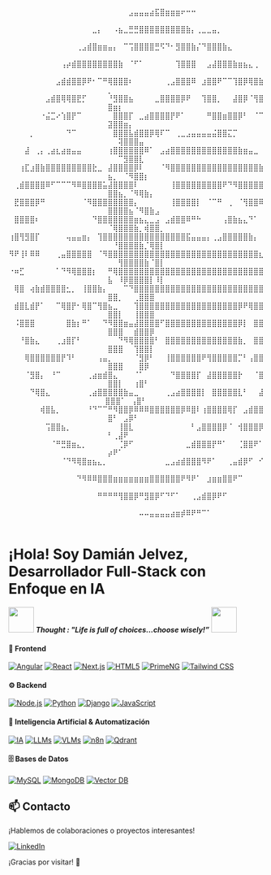<div align="center">

⠀⠀⠀⠀⠀⠀⠀⠀⠀⠀⠀⠀⠀⠀⠀⠀⠀⠀⠀⠀⠀⠀⠀⣠⣤⣤⣤⣴⣯⣿⣶⣶⣶⠖⠒⠒⠀⠀⠀⠀⠀⠀⠀⠀⠀⠀⠀⠀⠀⠀⠀⠀⠀⠀⠀⠀⠀⠀⠀⠀⠀⠀⠀⠀
    ⠀⠀⠀⠀⠀⠀⠀⠀⠀⠀⠀⠀⠀⠀⠀⠀⣀⡄⠀⠀⠠⣦⣀⣛⣛⣿⣿⣿⣿⣿⣿⣿⣿⣿⣷⡄⢀⣀⣀⣤⡀⠀⠀⠀⠀⠀⠀⠀⠀⠀⠀⠀⠀⠀⠀⠀⠀⠀⠀⠀
    ⠀⠀⠀⠀⠀⠀⠀⠀⠀⠀⠀⠀⠀⢀⣠⣾⣿⣶⣶⣤⡄⠀⠉⢩⣿⣿⣿⣿⣛⠫⠙⠂⣻⣿⣿⣷⡌⠙⣿⣿⣿⣷⣄⠀⠀⠀⠀⠀⠀⠀⠀⠀⠀⠀⠀⠀⠀⠀⠀⠀
    ⠀⠀⠀⠀⠀⠀⠀⠀⠀⠀⢠⡴⣾⣿⣿⣿⣿⣿⣿⣿⣿⣷⠀⠈⠋⠁⠀⠀⠀⠀⠀⠀⢹⣿⣿⣿⠀⠀⣠⣼⣿⣿⣿⣷⣶⣦⣄⢀⠀⠀⠀⠀⠀⠀⠀⠀⠀⠀⠀⠀
    ⠀⠀⠀⠀⠀⠀⠀⠀⠀⣠⣾⣾⣿⣿⡿⠟⠂⠉⠛⢿⣿⣿⣿⠆⠀⠀⠀⠀⠀⠀⢀⣠⣿⣿⣿⠿⠀⣰⣿⣿⠟⠉⠉⢹⣿⡿⢿⣿⣷⡀⠀⠀⠀⠀⠀⠀⠀⠀⠀⠀
    ⠀⠀⠀⠀⠀⠀⠀⣠⣾⣿⢿⢿⣿⣟⡋⠀⠀⠀⠀⠘⣻⣿⣿⣦⠀⠀⠀⠀⣀⣿⣿⣿⣿⡿⠟⠀⠀⢹⣿⣿⡀⠀⠀⣼⣿⡿⠈⢻⣿⣿⣶⡆⠀⠀⠀⠀⠀⠀⠀⠀
    ⠀⠀⠀⠀⠀⠀⠐⣬⣉⠔⢱⣿⡟⠉⠀⠀⠀⠀⠀⠀⣿⣿⣿⡏⠀⣀⣴⣿⣿⣿⣿⡟⠟⠁⠀⠀⠀⠀⠛⣿⣿⣶⣿⣿⡿⠃⠀⠈⠉⣽⣿⣿⣶⡄⠀⠀⠀⠀⠀⠀
    ⠀⠀⠀⠀⡀⠀⠀⠀⠀⠀⠀⠙⠉⠀⠀⠀⠀⠀⠀⠀⣿⣿⣿⣧⣾⣿⣿⡿⢿⠏⠉⠀⢀⣀⣠⣤⣤⣤⣤⣬⣿⣿⣍⡉⠀⠀⠀⠀⠀⠀⢽⣿⣿⣿⣤⠀⠀⠀      
    ⠀⠀⠀⣼⠀⢀⡄⢀⣴⣆⣴⣶⣤⣤⠀⠀⠀⠀⠀⢰⣿⣿⣿⣿⣿⣿⠿⠁⠀⣠⣴⣿⣿⣿⣿⣿⣿⣿⣿⣿⣿⣿⣿⣿⣷⣶⣤⣀⠀⠀⠀⠉⣻⣿⣿⣇⠀⠀⠀⠀
    ⠀⠀⢰⣏⣰⣿⣷⣿⣿⣿⣿⣿⣿⣿⣿⣿⣗⣀⠀⣼⣿⣿⣿⣿⡿⠇⠀⠀⠀⠈⠻⣿⣿⣿⣿⣿⣿⣿⣿⣿⣿⣿⣿⣿⣿⣿⣿⣿⣷⣦⡀⠀⠈⠻⣿⣿⡆⠀⠀⠀
    ⠀⢀⣾⣿⣿⣿⣿⠿⠋⠉⠉⠉⠻⠿⣿⣿⣿⣿⣥⣼⣿⣿⣿⣿⠇⠀⠀⠀⠀⠀⠀⢸⣿⣿⣿⣿⣿⣿⣿⣿⣿⠟⠙⠻⣿⣿⣿⣿⣿⣿⣿⣦⡀⠈⠻⢿⣷⡄⠀⠀
    ⠀⣟⣿⣿⣿⡿⠛⠀⠀⠀⠀⠀⠀⠀⠈⠻⣿⣿⣿⣿⣿⣿⣿⣿⡄⠀⠀⠀⠀⠀⠀⢸⣿⣿⣿⣿⡇⠀⠈⠉⠛⠀⢀⠀⠈⢻⣿⣿⠿⣿⣿⣿⣿⣦⠈⠻⣿⣷⣠⠀
    ⠀⣿⣿⣿⣿⠆⠀⠀⠀⠀⠀⠀⠀⠀⠀⠀⠙⣿⣿⣿⣿⣿⣿⣿⣶⣦⣄⣀⣠⠀⣠⣾⣿⣿⠿⠛⠓⠀⠀⠀⠀⢠⣿⣷⣦⣄⠙⠁⠀⠈⢿⣿⣿⣿⣷⡀⢾⣿⣿⡀
    ⢰⣿⢻⣻⣿⡏⠀⠀⠀⠀⠀⢤⣤⣤⣶⡄⠀⢹⣿⣿⣿⣿⣿⣿⣿⣿⣿⣿⣿⣿⣿⣿⣿⣿⣯⣤⣤⣤⡄⢀⣠⣿⣿⣿⣿⣿⣷⡄⠀⠀⠘⣿⣿⣿⣿⣷⡈⢿⣿⡇
    ⠻⠟⢸⠇⠿⠿⠀⠀⠀⢀⣤⣿⣿⣿⣿⣿⠀⠈⠻⣿⣿⣿⣿⣿⣿⣿⣿⣿⣿⣿⣿⣿⣿⣿⣿⣿⣿⣿⣿⣿⣿⣿⣿⣿⣿⣿⣿⣿⣆⠀⠀⢻⣿⣿⣿⣿⣷⠈⣿⡇
    ⠐⠶⣋⠀⠀⠀⠀⠀⠀⠁⠙⠻⢿⣿⣿⣿⡆⠀⠀⠛⢿⣿⣿⣿⣿⣿⣿⣿⣿⣿⣿⣿⣿⣿⣿⣿⣿⣿⣿⣿⣿⣿⣿⣿⣿⣿⣿⣿⣿⣧⠀⠸⡿⣿⣿⣿⣿⡇⠸⡇
    ⠀⢿⣿⠀⢴⣷⣾⣿⣿⣿⣿⣂⡀⠀⢸⣿⣿⣷⡄⠀⠀⠀⠉⠙⣿⣿⣿⣿⣿⣿⣿⣿⣿⣿⣿⣿⣿⣿⣿⣿⣿⣿⣿⣿⣿⣿⣿⣿⣿⣿⣿⡀⠀⠀⢀⣿⣿⣿⠀⠀
    ⠀⣾⣿⣇⣾⡟⠁⠀⠀⠉⢿⣿⡟⠂⢿⣿⠉⢻⣿⣦⣀⠀⠀⠀⢹⣿⣿⣿⣿⣿⣿⣿⣿⣿⣿⣿⣿⣿⣿⣿⣿⣿⣿⣿⡿⠟⢿⣿⣿⣿⣿⡇⠀⠀⢸⣿⣿⣿⠀⠀
    ⠀⠨⣿⣿⣿⠀⠀⠀⠀⠀⠀⣿⣷⡆⠛⠁⠀⠀⠙⠻⣿⣿⣶⣤⣼⣿⣿⣿⣿⠋⣿⣿⣿⣿⣿⣿⣿⣿⣿⣿⣿⣿⣿⣿⡿⡇⠀⣿⣿⣿⣿⣿⠀⠀⣾⣿⣿⡿⠀⠀                                              
    ⠀⠀⠘⣿⣷⣄⠀⠀⠀⢀⣰⣿⡏⠃⠀⠀⠀⠀⠀⠀⠀⠙⠻⢿⣿⣿⣿⣿⠃⠀⣿⣿⣿⣿⣿⣿⣿⣿⣿⣿⣿⣿⣿⣿⣷⡀⠀⣿⣿⣿⣿⣿⠀⠀⢹⣿⣿⡇⠀⠀
    ⠀⠀⠀⢿⣿⣿⣿⣿⣿⣿⡟⠹⠃⠀⠀⠀⠀⢠⣤⡀⠀⠀⠀⠀⠈⣻⡿⠃⠀⠀⢸⣿⣿⣿⣿⣿⣿⠟⢻⣿⣿⣿⣿⣿⡉⠃⢠⣿⣿⣿⣿⣿⠀⠀⠀⣿⡿⠀⠀⠀
    ⠀⠀⠀⠈⣻⣿⡄⠀⠘⠉⠀⠀⠀⠀⠀⢀⣴⣶⣾⣿⣄⠀⠀⠀⠈⠁⠀⠀⠀⠀⠀⠙⣿⣿⣿⣿⡏⠀⣼⣿⣿⣿⣿⣿⡗⠀⠀⠈⣿⣿⣿⡇⠀⠀⢰⣿⠃⠀⠀⠀
    ⠀⠀⠀⠀⠙⢿⣿⣄⠀⠀⠀⠀⠀⠀⠀⢀⣴⣿⣿⣿⣿⣿⣷⣤⣀⠀⠀⠀⠀⠀⢀⣠⣴⣿⣿⣿⣿⡇⠀⣿⣿⣿⣿⣿⣇⠃⠀⠀⣼⣿⣿⣿⠁⠀⢠⣿⠃⠀⠀⠀⠀
    ⠀⠀⠀⠀⠀⠀⢾⣿⣧⡀⠀⠀⠀⠀⠀⠘⠙⠉⠉⠛⠻⣿⣿⡿⠿⠿⠿⣿⣿⣿⣿⣿⣿⡿⠿⣿⠇⢰⣿⣿⣿⣿⢿⡏⠀⣠⣾⣿⣿⣿⠃⠀⣠⡿⠃⠀⠀⠀⠀⠀
    ⠀⠀⠀⠀⠀⠀⠀⢩⣿⣿⣦⡀⠀⠀⠀⠀⠀⠀⠀⠀⠀⢸⣿⣇⠀⠀⠀⠀⠀⠀⠀⠀⠀⠀⠀⠃⣠⣿⣿⣿⣿⡿⠈⠀⢺⣿⣿⣿⡿⠃⢀⣼⠟⠀⠀⠀⠀⠀⠀⠀
    ⠀⠀⠀⠀⠀⠀⠀⠀⠈⠛⣛⣿⣶⣄⡀⠀⠀⠀⠀⠀⠀⢈⡿⠋⠀⠀⠀⠀⠀⠀⠀⠀⠀⠀⣀⣾⣿⣿⣿⡟⠛⠁⠀⠀⢈⣿⣿⠟⠁⡴⠟⠁⠀⠀⠀⠀⠀⠀⠀⠀
    ⠀⠀⠀⠀⠀⠀⠀⠀⠀⠀⠈⠙⠻⢿⣿⣶⣦⣄⡀⠀⠀⠀⠀⠀⠀⠀⠀⠀⠀⠀⣀⣠⣴⣾⣿⣿⣿⠻⠟⠁⠀⠀⢀⣤⣾⡿⠋⠀⠊⠀⠀⠀⠀⠀⠀⠀⠀⠀⠀⠀
    ⠀⠀⠀⠀⠀⠀⠀⠀⠀⠀⠀⠀⠀⠙⠻⠿⠿⣿⣿⣿⣶⣶⣶⣶⣶⣶⣶⣿⣿⣿⣿⣿⣿⠟⠻⠟⠁⠀⣰⣶⣶⣿⣿⠟⠉⠀⠀⠀⠀⠀⠀⠀⠀⠀⠀⠀⠀⠀⠀⠀
    ⠀⠀⠀⠀⠀⠀⠀⠀⠀⠀⠀⠀⠀⠀⠀⠀⠀⠛⠛⠛⠛⢻⣿⣿⡿⠛⣻⣿⡿⠋⠙⠋⠁⠀⠀⢀⣠⣾⣿⡿⠟⠋⠀⠀⠀⠀⠀⠀⠀⠀⠀⠀⠀⠀⠀⠀⠀⠀⠀⠀
    ⠀⠀⠀⠀⠀⠀⠀⠀⠀⠀⠀⠀⠀⠀⠀⠀⠀⠀⠀⠀⠀⠀⠀⠀⠀⠤⠤⣤⣤⣤⣤⣴⣶⡾⠿⠟⠛⠉⠁⠀⠀⠀⠀⠀⠀⠀⠀⠀⠀⠀⠀⠀⠀⠀⠀⠀⠀⠀⠀⠀

</div>

# ¡Hola! Soy Damián Jelvez, Desarrollador Full-Stack con Enfoque en IA

<img src="https://media.giphy.com/media/gH3LO09IOiZIqePwv9/giphy.gif" width="50" /> <b><i align="center">Thought : "Life is full of choices…choose wisely!”</i></b> <img src="https://media.giphy.com/media/qjqUcgIyRjsl2/giphy.gif" width="50" />
</p>



#### 🎨 Frontend
[![Angular](https://img.shields.io/badge/Angular-DD0031?style=for-the-badge&logo=angular&logoColor=white)](https://angular.io/)
[![React](https://img.shields.io/badge/React-20232A?style=for-the-badge&logo=react&logoColor=61DAFB)](https://reactjs.org/)
[![Next.js](https://img.shields.io/badge/Next.js-000000?style=for-the-badge&logo=next.js&logoColor=white)](https://nextjs.org/)
[![HTML5](https://img.shields.io/badge/HTML5-E34F26?style=for-the-badge&logo=html5&logoColor=white)](https://developer.mozilla.org/en-US/docs/Web/HTML)
[![PrimeNG](https://img.shields.io/badge/PrimeNG-FF6B35?style=for-the-badge&logo=primeng&logoColor=white)](https://primeng.org/)
[![Tailwind CSS](https://img.shields.io/badge/Tailwind_CSS-38B2AC?style=for-the-badge&logo=tailwind-css&logoColor=white)](https://tailwindcss.com/)

#### ⚙️ Backend
[![Node.js](https://img.shields.io/badge/Node.js-43853D?style=for-the-badge&logo=node.js&logoColor=white)](https://nodejs.org/)
[![Python](https://img.shields.io/badge/Python-3776AB?style=for-the-badge&logo=python&logoColor=white)](https://www.python.org/)
[![Django](https://img.shields.io/badge/Django-092E20?style=for-the-badge&logo=django&logoColor=white)](https://www.djangoproject.com/)
[![JavaScript](https://img.shields.io/badge/JavaScript-F7DF1E?style=for-the-badge&logo=javascript&logoColor=black)](https://developer.mozilla.org/en-US/docs/Web/JavaScript)

#### 🤖 Inteligencia Artificial & Automatización
[![IA](https://img.shields.io/badge/IA-FF6B35?style=for-the-badge&logo=robot&logoColor=white)](https://en.wikipedia.org/wiki/Artificial_intelligence)
[![LLMs](https://img.shields.io/badge/LLMs-FF6B35?style=for-the-badge&logo=huggingface&logoColor=white)](https://huggingface.co/)
[![VLMs](https://img.shields.io/badge/VLMs-FF6B35?style=for-the-badge&logo=huggingface&logoColor=white)](https://huggingface.co/models?pipeline_tag=vision-language-model)
[![n8n](https://img.shields.io/badge/n8n-FF6B35?style=for-the-badge&logo=n8n&logoColor=white)](https://n8n.io/)
[![Qdrant](https://img.shields.io/badge/Qdrant-FF6B35?style=for-the-badge&logo=qdrant&logoColor=white)](https://qdrant.tech/)

#### 🗄️ Bases de Datos
[![MySQL](https://img.shields.io/badge/MySQL-00000F?style=for-the-badge&logo=mysql&logoColor=white)](https://www.mysql.com/)
[![MongoDB](https://img.shields.io/badge/MongoDB-4EA94B?style=for-the-badge&logo=mongodb&logoColor=white)](https://www.mongodb.com/)
[![Vector DB](https://img.shields.io/badge/Vector_DB-FF6B35?style=for-the-badge&logo=vector&logoColor=white)](https://qdrant.tech/)

## 📫 Contacto
¡Hablemos de colaboraciones o proyectos interesantes!

[![LinkedIn](https://img.shields.io/badge/LinkedIn-0077B5?style=for-the-badge&logo=linkedin&logoColor=white)](https://www.linkedin.com/in/damian-alexander-jelvez-soto-814050266/)

¡Gracias por visitar! 🚀 
